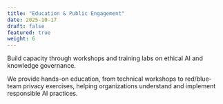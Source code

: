 ```yaml
---
title: "Education & Public Engagement"
date: 2025-10-17
draft: false
featured: true
weight: 6
---
```


Build capacity through workshops and training labs on ethical AI and knowledge governance.

We provide hands-on education, from technical workshops to red/blue-team privacy exercises, helping organizations understand and implement responsible AI practices.
